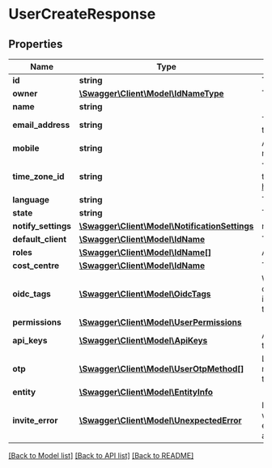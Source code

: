 # UserCreateResponse

## Properties
Name | Type | Description | Notes
------------ | ------------- | ------------- | -------------
**id** | **string** | The unique UUID of this entity | 
**owner** | [**\Swagger\Client\Model\IdNameType**](IdNameType.md) | The company entity that owns this entity | 
**name** | **string** |  | [optional] 
**email_address** | **string** | The user&#39;s email address, used to log into the system | [optional] 
**mobile** | **string** | An optional mobile number used for SMS notifications | [optional] 
**time_zone_id** | **string** | The time zone identifier for the user (uses the tz database for timezones, see https://en.wikipedia.org/wiki/Tz_database) | [optional] 
**language** | **string** | The language code for this user | [optional] 
**state** | **string** | The state of the user object | [optional] 
**notify_settings** | [**\Swagger\Client\Model\NotificationSettings**](NotificationSettings.md) | notification settings | [optional] 
**default_client** | [**\Swagger\Client\Model\IdName**](IdName.md) | The default client to load for this user | [optional] 
**roles** | [**\Swagger\Client\Model\IdName[]**](IdName.md) | A list of user roles that apply to this user | [optional] 
**cost_centre** | [**\Swagger\Client\Model\IdName**](IdName.md) | The cost centre that this user belongs to | [optional] 
**oidc_tags** | [**\Swagger\Client\Model\OidcTags**](OidcTags.md) | When OpenId Connect is enabled for a client, you need to tie the user to the issuer&#39;s internal user ID. Specificy them  in the oidcTags bucket | [optional] 
**permissions** | [**\Swagger\Client\Model\UserPermissions**](UserPermissions.md) |  | [optional] 
**api_keys** | [**\Swagger\Client\Model\ApiKeys**](ApiKeys.md) | An optional set of API keys generated by the user | [optional] 
**otp** | [**\Swagger\Client\Model\UserOtpMethod[]**](UserOtpMethod.md) | Lists the types of one time password methods that have been configured for this user | [optional] 
**entity** | [**\Swagger\Client\Model\EntityInfo**](EntityInfo.md) |  | 
**invite_error** | [**\Swagger\Client\Model\UnexpectedError**](UnexpectedError.md) | If you&#39;ve populate the &#x60;inviteUrl&#x60; property when creating the user, and there was an error sending the invite email, it will be  available in this field. | [optional] 

[[Back to Model list]](../README.md#documentation-for-models) [[Back to API list]](../README.md#documentation-for-api-endpoints) [[Back to README]](../README.md)


